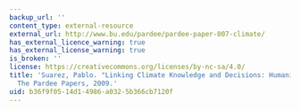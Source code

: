 ```yaml
---
backup_url: ''
content_type: external-resource
external_url: http://www.bu.edu/pardee/pardee-paper-007-climate/
has_external_licence_warning: true
has_external_license_warning: true
is_broken: ''
license: https://creativecommons.org/licenses/by-nc-sa/4.0/
title: 'Suarez, Pablo. "Linking Climate Knowledge and Decisions: Humanitarian Challenges."
  The Pardee Papers, 2009.'
uid: b36f9f05-14d1-4986-a032-5b366cb7120f
---
```

